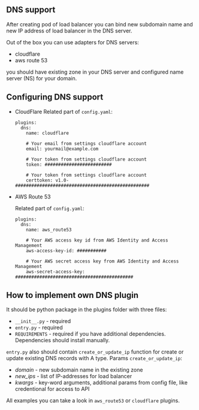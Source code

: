 
## DNS support

After creating pod of load balancer you can bind new subdomain name 
and new IP address of load balancer in the DNS server.

Out of the box you can use adapters for DNS servers:

* cloudflare
* aws route 53

you should have existing zone in your DNS server 
and configured name server (NS) for your domain.


## Configuring DNS support

* CloudFlare
    Related part of `config.yaml`:

    ```
    plugins:
      dns:
        name: cloudflare
        
        # Your email from settings cloudflare account
        email: yourmail@example.com
        
        # Your token from settings cloudflare account 
        token: #########################
        
        # Your token from settings cloudflare account 
        certtoken: v1.0-##################################################
    
    ```

* AWS Route 53

    Related part of `config.yaml`:

    ```
    plugins:
      dns:
        name: aws_route53
        
        # Your AWS access key id from AWS Identity and Access Management
        aws-access-key-id: ###########
        
        # Your AWS secret access key from AWS Identity and Access Management
        aws-secret-access-key: ############################################
    
    ```

## How to implement own DNS plugin

It should be python package in the plugins folder with three files:

* `__init__.py` - required
* `entry.py` - required
* `REQUIREMENTS` - required if you have additional dependencies. Dependencies 
should install manually.

`entry.py` also should contain `create_or_update_ip` function for create or 
update existing DNS records with A type. Params `create_or_update_ip`:

* *domain* - new subdomain name in the existing zone
* *new_ips* - list of IP-addresses for load balancer
* *kwargs* - key-word arguments, additional params from config file, like credentional for access to
API

All examples you can take a look in `aws_route53` or `cloudflare` plugins.